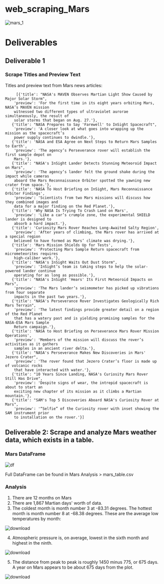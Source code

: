 # web_scraping_Mars
![mars_1](https://user-images.githubusercontent.com/119361768/222659098-afd84f8a-c20b-4429-af82-66e431c442cb.jpg)


# Deliverables

## Deliverable 1
### Scrape Titles and Preview Text 
Titles and preview text from Mars news articles:
    
         [{'title': "NASA's MAVEN Observes Martian Light Show Caused by Major Solar Storm",
        'preview': 'For the first time in its eight years orbiting Mars, NASA’s MAVEN mission 
        witnessed two different types of ultraviolet aurorae simultaneously, the result of 
        solar storms that began on Aug. 27.'},
       {'title': "NASA Prepares to Say 'Farewell' to InSight Spacecraft",
        'preview': 'A closer look at what goes into wrapping up the mission as the spacecraft’s 
        power supply continues to dwindle.'},
       {'title': 'NASA and ESA Agree on Next Steps to Return Mars Samples to Earth',
        'preview': 'The agency’s Perseverance rover will establish the first sample depot on 
        Mars.'},
       {'title': "NASA's InSight Lander Detects Stunning Meteoroid Impact on Mars",
        'preview': 'The agency’s lander felt the ground shake during the impact while cameras 
        aboard the Mars Reconnaissance Orbiter spotted the yawning new crater from space.'},
       {'title': 'NASA To Host Briefing on InSight, Mars Reconnaissance Orbiter Findings',
        'preview': 'Scientists from two Mars missions will discuss how they combined images and 
        data for a major finding on the Red Planet.'},
       {'title': 'Why NASA Is Trying To Crash Land on Mars',
        'preview': 'Like a car’s crumple zone, the experimental SHIELD lander is designed to 
        absorb a hard impact.'},
       {'title': 'Curiosity Mars Rover Reaches Long-Awaited Salty Region',
        'preview': 'After years of climbing, the Mars rover has arrived at a special region 
        believed to have formed as Mars’ climate was drying.'},
       {'title': 'Mars Mission Shields Up for Tests',
        'preview': 'Protecting Mars Sample Return spacecraft from micrometeorites requires 
        high-caliber work.'},
       {'title': "NASA's InSight Waits Out Dust Storm",
        'preview': 'InSight’s team is taking steps to help the solar-powered lander continue 
        operating for as long as possible.'},
       {'title': "NASA's InSight 'Hears' Its First Meteoroid Impacts on Mars",
        'preview': 'The Mars lander’s seismometer has picked up vibrations from four separate 
        impacts in the past two years.'},
       {'title': "NASA's Perseverance Rover Investigates Geologically Rich Mars Terrain",
        'preview': 'The latest findings provide greater detail on a region of the Red Planet 
        that has a watery past and is yielding promising samples for the NASA-ESA Mars Sample 
        Return campaign.'},
       {'title': 'NASA to Host Briefing on Perseverance Mars Rover Mission Operations',
        'preview': 'Members of the mission will discuss the rover’s activities as it gathers 
        samples in an ancient river delta.'},
       {'title': "NASA's Perseverance Makes New Discoveries in Mars' Jezero Crater",
        'preview': 'The rover found that Jezero Crater’s floor is made up of volcanic rocks 
        that have interacted with water.'},
       {'title': "10 Years Since Landing, NASA's Curiosity Mars Rover Still Has Drive",
        'preview': 'Despite signs of wear, the intrepid spacecraft is about to start an 
        exciting new chapter of its mission as it climbs a Martian mountain.'},
       {'title': "SAM's Top 5 Discoveries Aboard NASA's Curiosity Rover at Mars",
        'preview': '“Selfie” of the Curiosity rover with inset showing the SAM instrument prior 
        to installation on the rover.'}]
  

## Deliverable 2: Scrape and analyze Mars weather data, which exists in a table.
### Mars DataFrame
![df](https://user-images.githubusercontent.com/119361768/222656995-14459e00-ee75-46ba-9ba5-3fe4fdeeb611.png)

Full DataFrame can be found in Mars Analysis > mars_table.csv

### Analysis
1. There are 12 months on Mars
2. There are 1,867 Martian days' worth of data.
3. The coldest month is month number 3 at -83.31 degrees. The hottest month is month number 8 at -68.38 degrees. These are the average low temperatures by month: 

![download](https://user-images.githubusercontent.com/119361768/222657866-f1f9fce3-a029-48be-9660-a066b672d1d1.png)

4. Atmospheric pressure is, on average, lowest in the sixth month and highest in the ninth.

![download](https://user-images.githubusercontent.com/119361768/222658187-b0664716-cb15-4a04-9243-acd862e9e6e9.png)

5. The distance from peak to peak is roughly 1450 minus 775, or 675 days. A year on Mars appears to be about 675 days from the plot.

![download](https://user-images.githubusercontent.com/119361768/222658331-6b7b3577-25ca-4b56-8a0a-f4a3faf99d3c.png)

